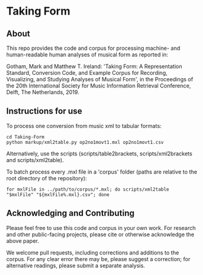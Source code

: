 # Taking Form

## About

This repo provides the code and corpus for processing machine- and human-readable human analyses of musical form as reported in:

Gotham, Mark and Matthew T. Ireland: 'Taking Form: A Representation Standard, Conversion Code, and Example Corpus for Recording, Visualizing, and Studying Analyses of Musical Form', in the Proceedings of the 20th International Society for Music Information Retrieval Conference, Delft, The Netherlands, 2019.

## Instructions for use

To process one conversion from music xml to tabular formats:
```
cd Taking-Form
python markup/xml2table.py op2no1movt1.mxl op2no1movt1.csv
```

Alternatively, use the scripts (scripts/table2brackets, scripts/xml2brackets and scripts/xml2table).

To batch process every .mxl file in a 'corpus' folder (paths are relative to the root directory of the repository):
```
for mxlFile in ../path/to/corpus/*.mxl; do scripts/xml2table "$mxlFile" "${mxlFile%.mxl}.csv"; done
```

## Acknowledging and Contributing

Please feel free to use this code and corpus in your own work.
For research and other public-facing projects, please cite or otherwise acknowledge the above paper.

We welcome pull requests, including corrections and additions to the corpus. For any clear error there may be, please suggest a correction; for alternative readings, please submit a separate analysis.
